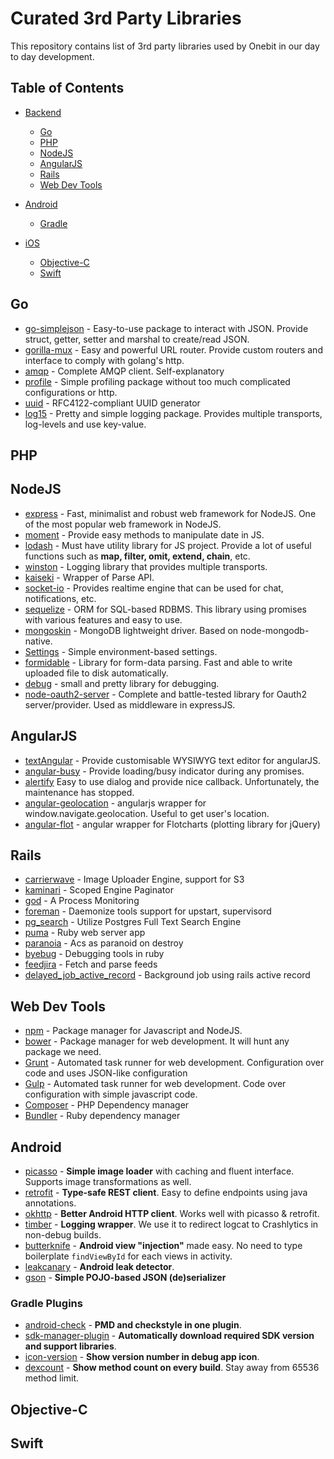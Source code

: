 # Curated 3rd Party Libraries

This repository contains list of 3rd party libraries used by Onebit in our day to day development.

## Table of Contents

- [Backend]()
	- [Go](#goto-go)
	- [PHP](#goto-php)
	- [NodeJS](#goto-nodejs)
	- [AngularJS](#goto-angularjs)
  	- [Rails](#goto-rails)
  	- [Web Dev Tools](#goto-web-dev-tools)

- [Android](#goto-android)
	- [Gradle](#goto-gradle) 

- [iOS]()
	- [Objective-C](#goto-objc)
	- [Swift](#goto-swift)


## <a name="goto-go"></a>Go
* [go-simplejson](https://github.com/bitly/go-simplejson) - Easy-to-use package to interact with JSON. Provide struct, getter, setter and marshal to create/read JSON.
* [gorilla-mux](https://github.com/gorilla/mux) - Easy and powerful URL router. Provide custom routers and interface to comply with golang's http.
* [amqp](https://github.com/streadway/amqp) - Complete AMQP client. Self-explanatory
* [profile](https://github.com/davecheney/profile) - Simple profiling package without too much complicated configurations or http.
* [uuid](https://github.com/twinj/uuid) - RFC4122-compliant UUID generator
* [log15](https://gopkg.in/inconshreveable/log15.v2) - Pretty and simple logging package. Provides multiple transports, log-levels and use key-value.

## <a name="goto-php"></a>PHP


## <a name="goto-nodejs"></a>NodeJS

* [express](http://expressjs.com/) - Fast, minimalist and robust web framework for NodeJS. One of the most popular web framework in NodeJS.
* [moment](http://momentjs.com) - Provide easy methods to manipulate date in JS.
* [lodash](https://lodash.com/) - Must have utility library for JS project. Provide a lot of useful functions such as  **map, filter, omit, extend, chain**, etc.
* [winston](https://www.npmjs.com/package/winston) - Logging library that provides multiple transports.
* [kaiseki](https://www.npmjs.com/package/kaiseki) - Wrapper of Parse API.
* [socket-io](https://www.npmjs.com/package/socket.io) - Provides realtime engine that can be used for chat, notifications, etc.
* [sequelize](http://sequelize.readthedocs.org/) - ORM for SQL-based RDBMS. This library using promises with various features and easy to use.
* [mongoskin](https://www.npmjs.com/package/mongoskin) - MongoDB lightweight driver. Based on node-mongodb-native.
* [Settings](https://www.npmjs.com/package/settings) - Simple environment-based settings.
* [formidable](https://www.npmjs.com/package/formidable) - Library for form-data parsing. Fast and able to write uploaded file to disk automatically. 
* [debug](https://www.npmjs.com/package/debug) - small and pretty library for debugging.
* [node-oauth2-server](https://www.npmjs.com/package/node-oauth2-server) - Complete and battle-tested library for Oauth2 server/provider. Used as middleware in expressJS.


## <a name="goto-angularjs"></a>AngularJS
* [textAngular](https://github.com/fraywing/textAngular) - Provide customisable WYSIWYG text editor for angularJS.
* [angular-busy](https://github.com/cgross/angular-busy) - Provide loading/busy indicator during any promises. 
* [alertify](http://fabien-d.github.io/alertify.js/) Easy to use dialog and provide nice callback. Unfortunately, the maintenance has stopped.
* [angular-geolocation](https://github.com/arunisrael/angularjs-geolocation) - angularjs wrapper for window.navigate.geolocation. Useful to get user's location.
* [angular-flot](https://www.npmjs.com/package/angular-flot) - angular wrapper for Flotcharts (plotting library for jQuery)


## <a name="goto-rails"></a>Rails
* [carrierwave](https://github.com/carrierwaveuploader/carrierwave) - Image Uploader Engine, support for S3
* [kaminari](https://github.com/amatsuda/kaminari) - Scoped Engine Paginator
* [god](http://godrb.com/) - A Process Monitoring
* [foreman](https://github.com/ddollar/foreman) - Daemonize tools support for upstart, supervisord
* [pg_search](https://github.com/Casecommons/pg_search) - Utilize Postgres Full Text Search Engine
* [puma](http://puma.io/) - Ruby web server app
* [paranoia](https://github.com/radar/paranoia) - Acs as paranoid on destroy
* [byebug](https://github.com/deivid-rodriguez/byebug) - Debugging tools in ruby
* [feedjira](https://github.com/feedjira/feedjira) - Fetch and parse feeds
* [delayed_job_active_record](https://github.com/collectiveidea/delayed_job_active_record) - Background job using rails active record


## <a name="goto-web-dev-tools"></a>Web Dev Tools
* [npm](https://www.npmjs.com/) - Package manager for Javascript and NodeJS. 
* [bower](http://bower.io/) - Package manager for web development. It will hunt any package we need.
* [Grunt](http://gruntjs.com/) - Automated task runner for web development. Configuration over code and uses JSON-like configuration
* [Gulp](http://gulpjs.com/) - Automated task runner for web development. Code over configuration with simple javascript code.
* [Composer](https://getcomposer.org/) - PHP Dependency manager
* [Bundler](http://bundler.io/) - Ruby dependency manager


## <a name="goto-android"></a>Android

* [picasso](http://square.github.io/picasso/) - **Simple image loader** with caching and fluent interface. Supports image transformations as well.
* [retrofit](http://square.github.io/retrofit/) - **Type-safe REST client**. Easy to define endpoints using java annotations.
* [okhttp](http://square.github.io/okhttp/) - **Better Android HTTP client**. Works well with picasso & retrofit.
* [timber](https://github.com/JakeWharton/timber) - **Logging wrapper**. We use it to redirect logcat to Crashlytics in non-debug builds.
* [butterknife](http://jakewharton.github.io/butterknife/) - **Android view "injection"** made easy. No need to type boilerplate `findViewById` for each views in activity.
* [leakcanary](https://github.com/square/leakcanary) - **Android leak detector**.
* [gson](https://github.com/google/gson) - **Simple POJO-based JSON (de)serializer**

### <a name="goto-gradle"></a>Gradle Plugins

* [android-check](https://github.com/noveogroup/android-check) - **PMD and checkstyle in one plugin**.
* [sdk-manager-plugin](https://github.com/JakeWharton/sdk-manager-plugin) - **Automatically download required SDK version and support libraries**.
* [icon-version](https://github.com/akonior/icon-version) - **Show version number in debug app icon**.
* [dexcount](https://github.com/KeepSafe/dexcount-gradle-plugin) - **Show method count on every build**. Stay away from 65536 method limit.

## <a name="goto-objc"></a>Objective-C


## <a name="goto-swift"></a>Swift


